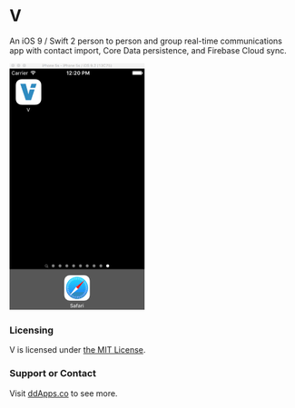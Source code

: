 # V
An iOS 9 / Swift 2 person to person and group real-time communications app with contact import, Core Data persistence, and Firebase Cloud sync.

![](art/screenshot/V02.gif?raw=true)

### Licensing
V is licensed under [the MIT License](LICENSE).

### Support or Contact
Visit [ddApps.co](http://ddapps.co) to see more.
